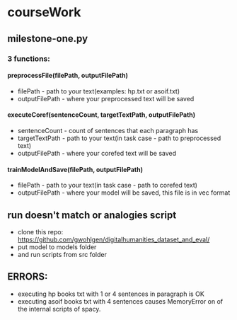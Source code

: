 # courseWork
## milestone-one.py
### 3 functions:
#### preprocessFile(filePath, outputFilePath)
- filePath - path to your text(examples: hp.txt or asoif.txt)
- outputFilePath - where your preprocessed text will be saved
#### executeCoref(sentenceCount, targetTextPath, outputFilePath)
- sentenceCount - count of sentences that each paragraph has
- targetTextPath - path to your text(in task case - path to preprocessed text)
- outputFilePath - where your corefed text will be saved
#### trainModelAndSave(filePath, outputFilePath)
- filePath - path to your text(in task case - path to corefed text)
- outputFilePath - where your model will be saved, this file is in vec format

## run doesn't match or analogies script
- clone this repo: https://github.com/gwohlgen/digitalhumanities_dataset_and_eval/
- put model to models folder
- and run scripts from src folder

## ERRORS:
- executing hp books txt with 1 or 4 sentences in paragraph is OK
- executing asoif books txt with 4 sentences causes MemoryError on of the internal scripts of spacy.
